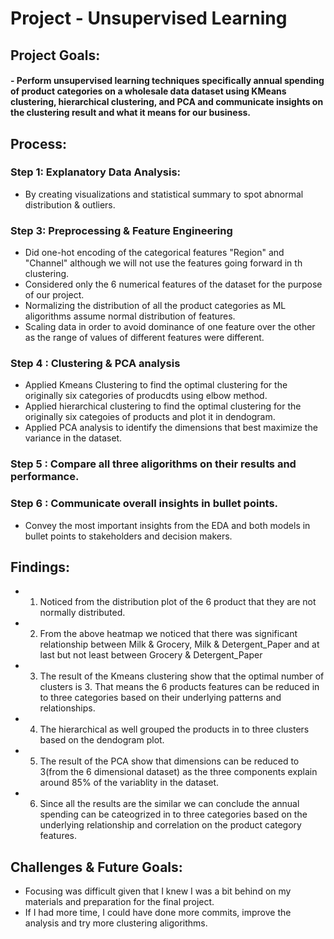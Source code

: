 # Project - Unsupervised Learning

## Project Goals:
#### - Perform unsupervised learning techniques specifically annual spending of product categories on a wholesale data dataset using KMeans clustering, hierarchical clustering, and PCA and communicate insights on the clustering result and what it means for our business.

## Process:
### Step 1: Explanatory Data Analysis:
- By creating visualizations and statistical summary  to spot abnormal distribution & outliers.
### Step 3:  Preprocessing & Feature Engineering
- Did one-hot encoding of the categorical features "Region" and "Channel" although we will not use the features going forward in th clustering.
- Considered only the 6 numerical features of the dataset for the purpose of our project.
- Normalizing the distribution of all the product categories as ML aligorithms assume normal distribution of features.
- Scaling data in order to avoid dominance of one feature over the other as the range of values of different features were different.
### Step 4 : Clustering & PCA analysis
- Applied Kmeans Clustering to find the optimal clustering for the originally six categories of producdts using elbow method.
- Applied hierarchical clustering to find the optimal clustering for the originally six categoies of products and plot it in dendogram.
- Applied PCA analysis to identify the dimensions that best maximize the variance in the dataset.
### Step 5 : Compare all three aligorithms on their results and performance.
### Step 6 : Communicate overall insights in bullet points.
- Convey the most important insights from the EDA and both models in bullet points  to stakeholders and decision makers.

## Findings:
- 1. Noticed from the distribution plot of  the 6 product that they are not normally distributed.
- 2. From the above heatmap we noticed that there was significant relationship between Milk & Grocery, Milk & Detergent_Paper and 
at last but not least between Grocery & Detergent_Paper
- 3. The result of the Kmeans clustering show that the optimal number of clusters is 3. That means the 6 products features can be 
reduced in to three categories based on their underlying patterns and relationships.
- 4. The hierarchical as well grouped the products in to three clusters based on the dendogram plot.
- 5. The result of the PCA show that dimensions can be reduced to 3(from the 6 dimensional dataset) as the three components explain 
around 85%  of the variablity in the dataset.
- 6. Since all the results are the similar we can conclude the annual spending can be cateogrized in to three categories based on 
the underlying relationship and correlation on the product category features.

## Challenges & Future Goals:
- Focusing was difficult given that I knew I was a bit behind on my materials and preparation for the final project.
- If I had more time, I could have done more commits, improve the analysis and try more clustering aligorithms.


